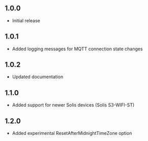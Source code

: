## 1.0.0

- Initial release

## 1.0.1

- Added logging messages for MQTT connection state changes

## 1.0.2

- Updated documentation

## 1.1.0

- Added support for newer Solis devices (Solis S3-WIFI-ST)

## 1.2.0

- Added experimental ResetAfterMidnightTimeZone option